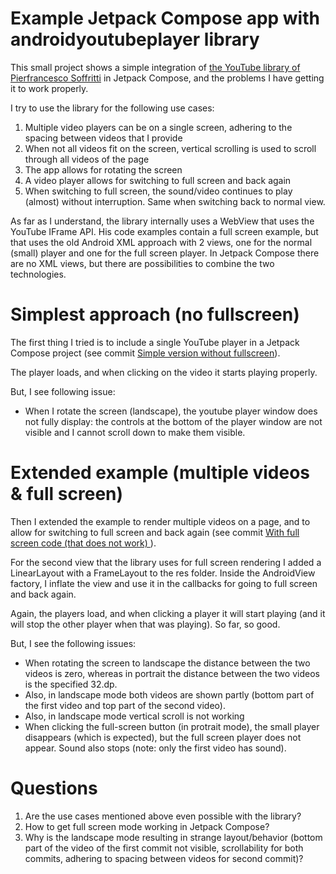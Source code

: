 # Example Jetpack Compose app with androidyoutubeplayer library

This small project shows a simple integration of [the YouTube library of Pierfrancesco Soffritti](https://github.com/PierfrancescoSoffritti/android-youtube-player) in Jetpack Compose, and the problems I have getting it to work properly.

I try to use the library for the following use cases:
1. Multiple video players can be on a single screen, adhering to the spacing between videos that I provide
1. When not all videos fit on the screen, vertical scrolling is used to scroll through all videos of the page
1. The app allows for rotating the screen
1. A video player allows for switching to full screen and back again
1. When switching to full screen, the sound/video continues to play (almost) without interruption. Same when switching back to normal view.

As far as I understand, the library internally uses a WebView that uses the YouTube IFrame API. His code examples contain a full screen example, but that uses the old Android XML approach with 2 views, one for the normal (small) player and one for the full screen player. In Jetpack Compose there are no XML views, but there are possibilities to combine the two technologies.

# Simplest approach (no fullscreen)

The first thing I tried is to include a single YouTube player in a Jetpack Compose project (see commit [Simple version without fullscreen](https://github.com/aad4/androidyoutubeplayer-in-jetpack/commit/780ffc3c1bdd23c2b45dd0a8d449f67e76112a98)).

The player loads, and when clicking on the video it starts playing properly.

But, I see following issue:
- When I rotate the screen (landscape), the youtube player window does not fully display: the controls at the bottom of the player window are not visible and I cannot scroll down to make them visible.

# Extended example (multiple videos & full screen)

Then I extended the example to render multiple videos on a page, and to allow for switching to full screen and back again (see commit [With full screen code (that does not work) ](https://github.com/aad4/androidyoutubeplayer-in-jetpack/commit/172a77d1bdf2e0a66210586afd1b4ad0f7bc5370)).

For the second view that the library uses for full screen rendering I added a LinearLayout with a FrameLayout to the res folder. Inside the AndroidView factory, I inflate the view and use it in the callbacks for going to full screen and back again.

Again, the players load, and when clicking a player it will start playing (and it will stop the other player when that was playing). So far, so good.

But, I see the following issues:
- When rotating the screen to landscape the distance between the two videos is zero, whereas in portrait the distance between the two videos is the specified 32.dp.
- Also, in landscape mode both videos are shown partly (bottom part of the first video and top part of the second video).
- Also, in landscape mode vertical scroll is not working
- When clicking the full-screen button (in protrait mode), the small player disappears (which is expected), but the full screen player does not appear. Sound also stops (note: only the first video has sound).

# Questions

1. Are the use cases mentioned above even possible with the library?
1. How to get full screen mode working in Jetpack Compose?
1. Why is the landscape mode resulting in strange layout/behavior (bottom part of the video of the first commit not visible, scrollability for both commits, adhering to spacing between videos for second commit)?